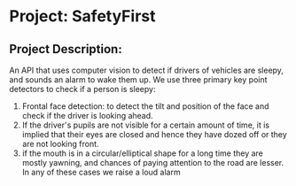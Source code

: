 # Project: SafetyFirst
## Project Description: 
An API that uses computer vision to detect if drivers of vehicles are sleepy, and sounds an alarm to wake them up. We use three primary key point detectors to check if a person is sleepy: 
1. Frontal face detection: to detect the tilt and position of the face and check if the driver is looking ahead. 
2. If the driver's pupils are not visible for a certain amount of time, it is implied that their eyes are closed and hence they have dozed off or they are not looking front. 
3. if the mouth is in a circular/elliptical shape for a long time they are mostly yawning, and chances of paying attention to the road are lesser. In any of these cases we raise a loud alarm 